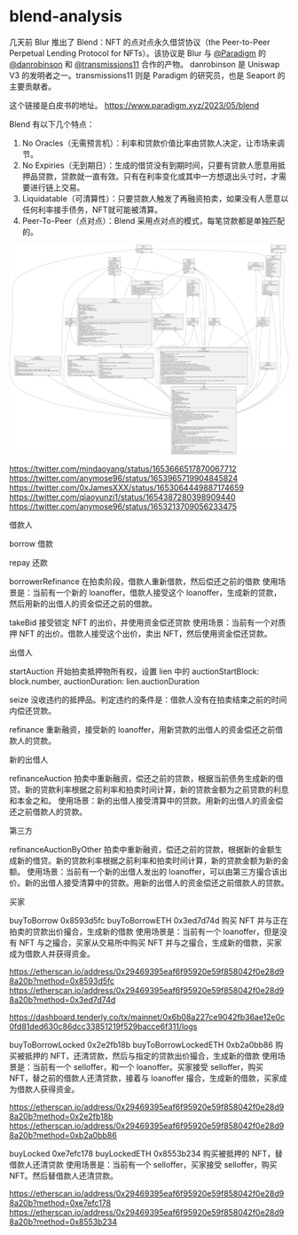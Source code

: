 # blend-analysis

几天前 Blur 推出了 Blend：NFT 的点对点永久借贷协议（the Peer-to-Peer Perpetual Lending Protocol for NFTs）。该协议是 Blur 与 [@Paradigm](https://twitter.com/paradigm) 的 [@danrobinson](https://twitter.com/danrobinson) 和 [@transmissions11](https://twitter.com/transmissions11) 合作的产物。 danrobinson 是 Uniswap V3 的发明者之一。transmissions11 则是 Paradigm 的研究员，也是 Seaport 的主要贡献者。

这个链接是白皮书的地址。
https://www.paradigm.xyz/2023/05/blend

Blend 有以下几个特点：

1. No Oracles（无需预言机）：利率和贷款价值比率由贷款人决定，让市场来调节。
2. No Expiries（无到期日）：生成的借贷没有到期时间，只要有贷款人愿意用抵押品贷款，贷款就一直有效。只有在利率变化或其中一方想退出头寸时，才需要进行链上交易。
3. Liquidatable（可清算性）：只要贷款人触发了再融资拍卖，如果没有人愿意以任何利率接手债务，NFT就可能被清算。
4. Peer-To-Peer（点对点）：Blend 采用点对点的模式，每笔贷款都是单独匹配的。



![](classDiagram.svg)


https://twitter.com/mindaoyang/status/1653666517870067712
https://twitter.com/anymose96/status/1653965719904845824
https://twitter.com/0xJamesXXX/status/1653064449887174659
https://twitter.com/qiaoyunzi1/status/1654387280398909440
https://twitter.com/anymose96/status/1653213709056233475


借款人

borrow
借款

repay
还款

borrowerRefinance
在拍卖阶段，借款人重新借款，然后偿还之前的借款
使用场景是：当前有一个新的 loanoffer，借款人接受这个 loanoffer，生成新的贷款，然后用新的出借人的资金偿还之前的借款。

takeBid
接受锁定 NFT 的出价，并使用资金偿还贷款
使用场景：当前有一个对质押 NFT 的出价。借款人接受这个出价，卖出 NFT，然后使用资金偿还贷款。

出借人

startAuction
开始拍卖抵押物所有权，设置 lien 中的 auctionStartBlock: block.number,  auctionDuration: lien.auctionDuration

seize
没收违约的抵押品。判定违约的条件是：借款人没有在拍卖结束之前的时间内偿还贷款。

refinance
重新融资，接受新的 loanoffer，用新贷款的出借人的资金偿还之前借款人的贷款。

新的出借人

refinanceAuction
拍卖中重新融资，偿还之前的贷款，根据当前债务生成新的借贷。新的贷款利率根据之前利率和拍卖时间计算，新的贷款金额为之前贷款的利息和本金之和。
使用场景：新的出借人接受清算中的贷款。用新的出借人的资金偿还之前借款人的贷款。

第三方

refinanceAuctionByOther
拍卖中重新融资，偿还之前的贷款，根据新的金额生成新的借贷。新的贷款利率根据之前利率和拍卖时间计算，新的贷款金额为新的金额。
使用场景：当前有一个新的出借人发出的 loanoffer，可以由第三方撮合该出价。新的出借人接受清算中的贷款。用新的出借人的资金偿还之前借款人的贷款。

买家

buyToBorrow 0x8593d5fc
buyToBorrowETH 0x3ed7d74d
购买 NFT 并与正在拍卖的贷款出价撮合，生成新的借款
使用场景是：当前有一个 loanoffer，但是没有 NFT 与之撮合，买家从交易所中购买 NFT 并与之撮合，生成新的借款，买家成为借款人并获得资金。

https://etherscan.io/address/0x29469395eaf6f95920e59f858042f0e28d98a20b?method=0x8593d5fc
https://etherscan.io/address/0x29469395eaf6f95920e59f858042f0e28d98a20b?method=0x3ed7d74d

https://dashboard.tenderly.co/tx/mainnet/0x6b08a227ce9042fb36ae12e0c0fd81ded630c86dcc33851219f529bacce6f311/logs

buyToBorrowLocked 0x2e2fb18b
buyToBorrowLockedETH 0xb2a0bb86
购买被抵押的 NFT，还清贷款，然后与指定的贷款出价撮合，生成新的借款
使用场景是：当前有一个 selloffer，和一个 loanoffer。买家接受 selloffer，购买 NFT，替之前的借款人还清贷款，接着与 loanoffer 撮合，生成新的借款，买家成为借款人获得资金。

https://etherscan.io/address/0x29469395eaf6f95920e59f858042f0e28d98a20b?method=0x2e2fb18b
https://etherscan.io/address/0x29469395eaf6f95920e59f858042f0e28d98a20b?method=0xb2a0bb86

buyLocked 0xe7efc178
buyLockedETH 0x8553b234
购买被抵押的 NFT，替借款人还清贷款
使用场景是：当前有一个 selloffer，买家接受 selloffer，购买 NFT。然后替借款人还清贷款。

https://etherscan.io/address/0x29469395eaf6f95920e59f858042f0e28d98a20b?method=0xe7efc178
https://etherscan.io/address/0x29469395eaf6f95920e59f858042f0e28d98a20b?method=0x8553b234